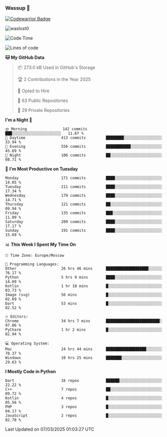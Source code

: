 ### Wassup 👋

[![Codewarrior Badge](https://www.codewars.com/users/waslost/badges/small)](https://www.codewars.com/users/waslost)

<p align="left"> <img src="https://komarev.com/ghpvc/?username=waslost0" alt="waslost0" /></p>

<!--START_SECTION:waka-->
![Code Time](http://img.shields.io/badge/Code%20Time-5%2C405%20hrs%209%20mins-blue)

![Lines of code](https://img.shields.io/badge/From%20Hello%20World%20I%27ve%20Written-1.5%20million%20lines%20of%20code-blue)

**🐱 My GitHub Data** 

> 📦 273.0 kB Used in GitHub's Storage 
 > 
> 🏆 2 Contributions in the Year 2025
 > 
> 💼 Opted to Hire
 > 
> 📜 63 Public Repositories 
 > 
> 🔑 29 Private Repositories 
 > 
**I'm a Night 🦉** 

```text
🌞 Morning                142 commits         ███░░░░░░░░░░░░░░░░░░░░░░   11.67 % 
🌆 Daytime                413 commits         ████████░░░░░░░░░░░░░░░░░   33.94 % 
🌃 Evening                556 commits         ███████████░░░░░░░░░░░░░░   45.69 % 
🌙 Night                  106 commits         ██░░░░░░░░░░░░░░░░░░░░░░░   08.71 % 
```
📅 **I'm Most Productive on Tuesday** 

```text
Monday                   171 commits         ████░░░░░░░░░░░░░░░░░░░░░   14.05 % 
Tuesday                  211 commits         ████░░░░░░░░░░░░░░░░░░░░░   17.34 % 
Wednesday                179 commits         ████░░░░░░░░░░░░░░░░░░░░░   14.71 % 
Thursday                 121 commits         ██░░░░░░░░░░░░░░░░░░░░░░░   09.94 % 
Friday                   135 commits         ███░░░░░░░░░░░░░░░░░░░░░░   11.09 % 
Saturday                 209 commits         ████░░░░░░░░░░░░░░░░░░░░░   17.17 % 
Sunday                   191 commits         ████░░░░░░░░░░░░░░░░░░░░░   15.69 % 
```


📊 **This Week I Spent My Time On** 

```text
🕑︎ Time Zone: Europe/Moscow

💬 Programming Languages: 
Other                    26 hrs 46 mins      ███████████████████░░░░░░   76.17 % 
Python                   5 hrs 9 mins        ████░░░░░░░░░░░░░░░░░░░░░   14.69 % 
Kotlin                   1 hr 18 mins        █░░░░░░░░░░░░░░░░░░░░░░░░   03.73 % 
Image (svg)              56 mins             █░░░░░░░░░░░░░░░░░░░░░░░░   02.69 % 
Dart                     53 mins             █░░░░░░░░░░░░░░░░░░░░░░░░   02.52 % 

🔥 Editors: 
Chrome                   34 hrs 7 mins       ████████████████████████░   97.06 % 
PyCharm                  1 hr 2 mins         █░░░░░░░░░░░░░░░░░░░░░░░░   02.94 % 

💻 Operating System: 
Mac                      24 hrs 44 mins      ██████████████████░░░░░░░   70.37 % 
Windows                  10 hrs 25 mins      ███████░░░░░░░░░░░░░░░░░░   29.63 % 
```

**I Mostly Code in Python** 

```text
Dart                     16 repos            ██████░░░░░░░░░░░░░░░░░░░   22.22 % 
C++                      7 repos             ██░░░░░░░░░░░░░░░░░░░░░░░   09.72 % 
Kotlin                   4 repos             █░░░░░░░░░░░░░░░░░░░░░░░░   05.56 % 
PHP                      3 repos             █░░░░░░░░░░░░░░░░░░░░░░░░   04.17 % 
JavaScript               2 repos             █░░░░░░░░░░░░░░░░░░░░░░░░   02.78 % 
```




 Last Updated on 07/03/2025 01:03:27 UTC
<!--END_SECTION:waka-->


